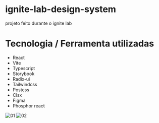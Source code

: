 # ignite-lab-design-system
projeto feito durante o ignite lab 

# Tecnologia / Ferramenta utilizadas
* React
* Vite
* Typescript
* Storybook
* Radix-ui
* Tailwindcss
* Postcss
* Clsx
* Figma
* Phosphor react

![01](https://user-images.githubusercontent.com/39626457/204925991-13fb2472-f07b-4987-bd25-a57542a4d9b2.PNG)
![02](https://user-images.githubusercontent.com/39626457/204925995-ba7eb505-6a54-4b01-b905-eb4f6b33c7eb.PNG)
